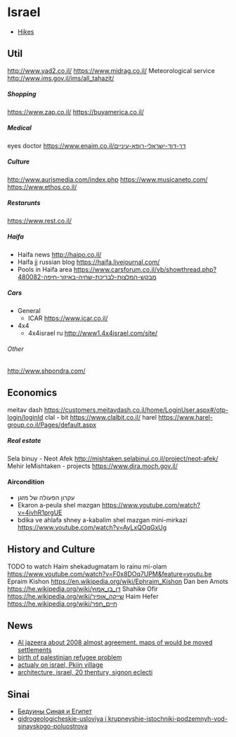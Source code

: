 
Israel
=============================

* [Hikes](hikes.md)



## Util
http://www.yad2.co.il/
https://www.midrag.co.il/
Meteorological service  http://www.ims.gov.il/ims/all_tahazit/

##### Shopping
https://www.zap.co.il/
https://buyamerica.co.il/

##### Medical
eyes doctor         https://www.enaim.co.il/דר-דוד-ישראלי-רופא-עיניים

##### Culture
http://www.aurismedia.com/index.php
https://www.musicaneto.com/
https://www.ethos.co.il/

##### Restarunts
https://www.rest.co.il/

##### Haifa
* Haifa news                    http://haipo.co.il/
* Haifa jj russian blog             https://haifa.livejournal.com/
* Pools in Haifa area           https://www.carsforum.co.il/vb/showthread.php?480082-מבקש-המלצות-לבריכת-שחיה-באיזור-חיפה

##### Cars
* General
  * ICAR        https://www.icar.co.il/
* 4x4
  * 4x4israel ru    http://www1.4x4israel.com/site/

###### Other
http://www.shpondra.com/


## Economics
meitav dash     https://customers.meitavdash.co.il/home/LoginUser.aspx#/otp-login/loginId
clal - bit          https://www.clalbit.co.il/
harel           https://www.harel-group.co.il/Pages/default.aspx


##### Real estate
Sela binuy - Neot Afek      http://mishtaken.selabinui.co.il/project/neot-afek/
Mehir leMishtaken - projects    https://www.dira.moch.gov.il/

#### Aircondition
* עקרון הפעולה של מזגן
* Ekaron a-peula shel mazgan   https://www.youtube.com/watch?v=4jvhR1prgUE
* bdika ve ahlafa shney a-kabalim shel mazgan mini-mirkazi  https://www.youtube.com/watch?v=AyLxQOqGxUg

## History and Culture
TODO to watch
Haim shekadugmatam lo rainu mi-olam https://www.youtube.com/watch?v=F0x8DOq7UPM&feature=youtu.be
Epraim Kishon           https://en.wikipedia.org/wiki/Ephraim_Kishon
Dan ben Amots       https://he.wikipedia.org/wiki/דן_בן_אמוץ
Shahike Ofir            https://he.wikipedia.org/wiki/שייקה_אופיר
Haim Hefer          https://he.wikipedia.org/wiki/חיים_חפר


## News
* [Al jazeera about 2008 almost agreement. maps of would be moved settlements](http://lenta.ru/articles/2011/01/24/jazeera/)
* [birth of palestinian refugee problem](http://books.google.co.uk/books?id=uM_kFX6edX8C&pg=PP1&dq=Benny+Morris&lr=&ei=RclcSLDPLYq2iwGowOGDDA&sig=6r66beX52CpYOcF-MUnTdDpsS3k#v=onepage&q&f=false)
* [actualy on israel, Pkiin village](http://www.e-mago.co.il/Editor/history-3164.htm)
* [architecture, israel, 20 thentury, signon eclecti](http://he.wikipedia.org/wiki/הסגנון_האקלקטי_בארץ_ישראל)

## Sinai
* [ Бедуины Синая и Египет    ]( http://voprosik.net/beduiny-sinaya-i-egipet/ )
* [ gidrogeologicheskie-usloviya i krupneyshie-istochniki-podzemnyh-vod-sinayskogo-poluostrova ]( http://cyberleninka.ru/article/n/gidrogeologicheskie-usloviya-i-krupneyshie-istochniki-podzemnyh-vod-sinayskogo-poluostrova-egipet-1 )


